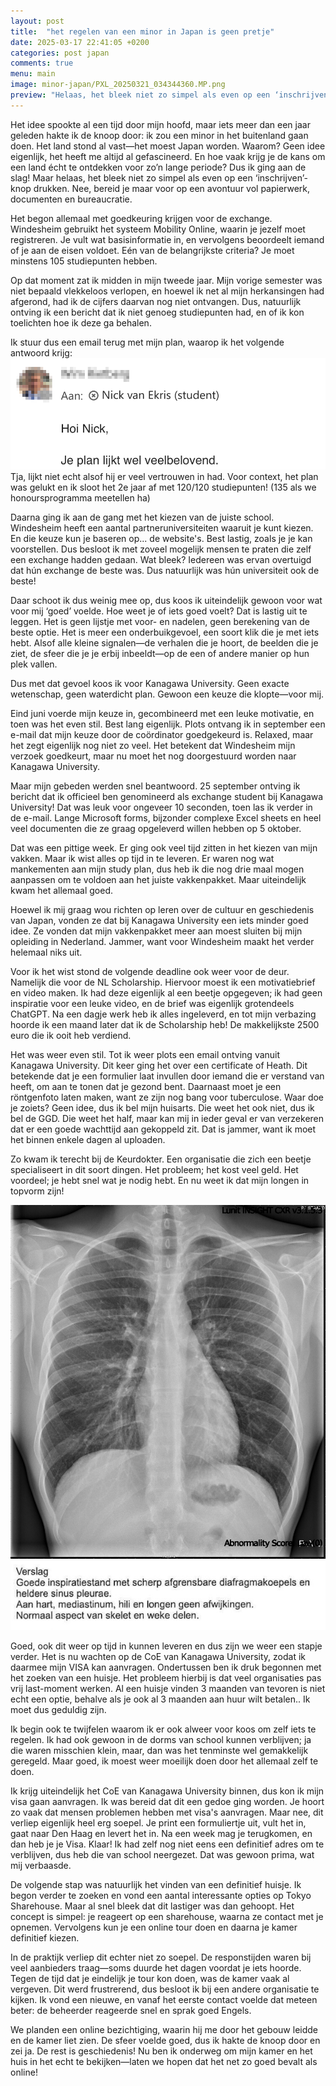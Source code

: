```yaml
---
layout: post
title:  "het regelen van een minor in Japan is geen pretje"
date: 2025-03-17 22:41:05 +0200
categories: post japan
comments: true
menu: main
image: minor-japan/PXL_20250321_034344360.MP.png
preview: "Helaas, het bleek niet zo simpel als even op een ‘inschrijven’-knop drukken. Nee, bereid je maar voor op een avontuur vol papierwerk, documenten en bureaucratie."
---
```

Het idee spookte al een tijd door mijn hoofd, maar iets meer dan een jaar geleden hakte ik de knoop door: ik zou een minor in het buitenland gaan doen. Het land stond al vast—het moest Japan worden. Waarom? Geen idee eigenlijk, het heeft me altijd al gefascineerd. En hoe vaak krijg je de kans om een land écht te ontdekken voor zo’n lange periode? Dus ik ging aan de slag! Maar helaas, het bleek niet zo simpel als even op een ‘inschrijven’-knop drukken. Nee, bereid je maar voor op een avontuur vol papierwerk, documenten en bureaucratie.

Het begon allemaal met goedkeuring krijgen voor de exchange. Windesheim gebruikt het systeem Mobility Online, waarin je jezelf moet registreren. Je vult wat basisinformatie in, en vervolgens beoordeelt iemand of je aan de eisen voldoet. Eén van de belangrijkste criteria? Je moet minstens 105 studiepunten hebben.

Op dat moment zat ik midden in mijn tweede jaar. Mijn vorige semester was niet bepaald vlekkeloos verlopen, en hoewel ik net al mijn herkansingen had afgerond, had ik de cijfers daarvan nog niet ontvangen. Dus, natuurlijk ontving ik een bericht dat ik niet genoeg studiepunten had, en of ik kon toelichten hoe ik deze ga behalen.

Ik stuur dus een email terug met mijn plan, waarop ik het volgende antwoord krijg: 
![](/assets/images/minor-japan/Pasted-image-20250315015826.png)
Tja, lijkt niet echt alsof hij er veel vertrouwen in had. Voor context, het plan was gelukt en ik sloot het 2e jaar af met 120/120 studiepunten! (135 als we honoursprogramma meetellen ha)

Daarna ging ik aan de gang met het kiezen van de juiste school. Windesheim heeft een aantal partneruniversiteiten waaruit je kunt kiezen. En die keuze kun je baseren op... de website's. Best lastig, zoals je je kan voorstellen. Dus besloot ik met zoveel mogelijk mensen te praten die zelf een exchange hadden gedaan. Wat bleek? Iedereen was ervan overtuigd dat hún exchange de beste was. Dus natuurlijk was hún universiteit ook de beste! 

Daar schoot ik dus weinig mee op, dus koos ik uiteindelijk gewoon voor wat voor mij ‘goed’ voelde. Hoe weet je of iets goed voelt? Dat is lastig uit te leggen. Het is geen lijstje met voor- en nadelen, geen berekening van de beste optie. Het is meer een onderbuikgevoel, een soort klik die je met iets hebt. Alsof alle kleine signalen—de verhalen die je hoort, de beelden die je ziet, de sfeer die je je erbij inbeeldt—op de een of andere manier op hun plek vallen.

Dus met dat gevoel koos ik voor Kanagawa University. Geen exacte wetenschap, geen waterdicht plan. Gewoon een keuze die klopte—voor mij.

Eind juni voerde mijn keuze in, gecombineerd met een leuke motivatie, en toen was het even stil. Best lang eigenlijk. Plots ontvang ik in september een e-mail dat mijn keuze door de coördinator goedgekeurd is. Relaxed, maar het zegt eigenlijk nog niet zo veel. Het betekent dat Windesheim mijn verzoek goedkeurt, maar nu moet het nog doorgestuurd worden naar Kanagawa University.

Maar mijn gebeden werden snel beantwoord. 25 september ontving ik bericht dat ik officieel ben genomineerd als exchange student bij Kanagawa University! Dat was leuk voor ongeveer 10 seconden, toen las ik verder in de e-mail. Lange Microsoft forms, bijzonder complexe Excel sheets en heel veel documenten die ze graag opgeleverd willen hebben op 5 oktober. 

Dat was een pittige week. Er ging ook veel tijd zitten in het kiezen van mijn vakken. Maar ik wist alles op tijd in te leveren. Er waren nog wat mankementen aan mijn study plan, dus heb ik die nog drie maal mogen aanpassen om te voldoen aan het juiste vakkenpakket. Maar uiteindelijk kwam het allemaal goed. 

Hoewel ik mij graag wou richten op leren over de cultuur en geschiedenis van Japan, vonden ze dat bij Kanagawa University een iets minder goed idee. Ze vonden dat mijn vakkenpakket meer aan moest sluiten bij mijn opleiding in Nederland. Jammer, want voor Windesheim maakt het verder helemaal niks uit. 

Voor ik het wist stond de volgende deadline ook weer voor de deur. Namelijk die voor de NL Scholarship. Hiervoor moest ik een motivatiebrief en video maken. Ik had deze eigenlijk al een beetje opgegeven; ik had geen inspiratie voor een leuke video, en de brief was eigenlijk grotendeels ChatGPT. Na een dagje werk heb ik alles ingeleverd, en tot mijn verbazing hoorde ik een maand later dat ik de Scholarship heb! De makkelijkste 2500 euro die ik ooit heb verdiend.

Het was weer even stil. Tot ik weer plots een email ontving vanuit Kanagawa University. Dit keer ging het over een certificate of Heath. Dit betekende dat je een formulier laat invullen door iemand die er verstand van heeft, om aan te tonen dat je gezond bent. Daarnaast moet je een röntgenfoto laten maken, want ze zijn nog bang voor tuberculose. Waar doe je zoiets? Geen idee, dus ik bel mijn huisarts. Die weet het ook niet, dus ik bel de GGD. Die weet het half, maar kan mij in ieder geval er van verzekeren dat er een goede wachttijd aan gekoppeld zit. Dat is jammer, want ik moet het binnen enkele dagen al uploaden. 

Zo kwam ik terecht bij de Keurdokter. Een organisatie die zich een beetje specialiseert in dit soort dingen. Het probleem; het kost veel geld. Het voordeel; je hebt snel wat je nodig hebt. En nu weet ik dat mijn longen in topvorm zijn!

![](/assets/images/minor-japan/1.2.392.200046.100.2.1.206485326325.241210115301.1.1.1.1-f1.jpeg)
![](/assets/images/minor-japan/Pasted-image-20250126013722.png)

Goed, ook dit weer op tijd in kunnen leveren en dus zijn we weer een stapje verder. Het is nu wachten op de CoE van Kanagawa University, zodat ik daarmee mijn VISA kan aanvragen. Ondertussen ben ik druk begonnen met het zoeken van een huisje. Het probleem hierbij is dat veel organisaties pas vrij last-moment werken. Al een huisje vinden 3 maanden van tevoren is niet echt een optie, behalve als je ook al 3 maanden aan huur wilt betalen.. Ik moet dus geduldig zijn. 

Ik begin ook te twijfelen waarom ik er ook alweer voor koos om zelf iets te regelen. Ik had ook gewoon in de dorms van school kunnen verblijven; ja die waren misschien klein, maar, dan was het tenminste wel gemakkelijk geregeld. Maar goed, ik moest weer moeilijk doen door het allemaal zelf te doen. 

Ik krijg uiteindelijk het CoE van Kanagawa University binnen, dus kon ik mijn visa gaan aanvragen. Ik was bereid dat dit een gedoe ging worden. Je hoort zo vaak dat mensen problemen hebben met visa's aanvragen. Maar nee, dit verliep eigenlijk heel erg soepel. Je print een formuliertje uit, vult het in, gaat naar Den Haag en levert het in. Na een week mag je terugkomen, en dan heb je je Visa. Klaar! Ik had zelf nog niet eens een definitief adres om te verblijven, dus heb die van school neergezet. Dat was gewoon prima, wat mij verbaasde. 

De volgende stap was natuurlijk het vinden van een definitief huisje. Ik begon verder te zoeken en vond een aantal interessante opties op Tokyo Sharehouse. Maar al snel bleek dat dit lastiger was dan gehoopt. Het concept is simpel: je reageert op een sharehouse, waarna ze contact met je opnemen. Vervolgens kun je een online tour doen en daarna je kamer definitief kiezen.

In de praktijk verliep dit echter niet zo soepel. De responstijden waren bij veel aanbieders traag—soms duurde het dagen voordat je iets hoorde. Tegen de tijd dat je eindelijk je tour kon doen, was de kamer vaak al vergeven. Dit werd frustrerend, dus besloot ik bij een andere organisatie te kijken. Ik vond een nieuwe, en vanaf het eerste contact voelde dat meteen beter: de beheerder reageerde snel en sprak goed Engels.

We planden een online bezichtiging, waarin hij me door het gebouw leidde en de kamer liet zien. De sfeer voelde goed, dus ik hakte de knoop door en zei ja. De rest is geschiedenis! Nu ben ik onderweg om mijn kamer en het huis in het echt te bekijken—laten we hopen dat het net zo goed bevalt als online!